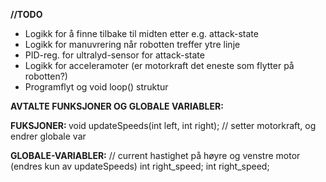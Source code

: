 <b>//TODO</b>
- Logikk for å finne tilbake til midten etter e.g. attack-state
- Logikk for manuvrering når robotten treffer ytre linje
- PID-reg. for ultralyd-sensor for attack-state
- Logikk for acceleramoter (er motorkraft det eneste som flytter på robotten?)
- Programflyt og void loop() struktur

<b>AVTALTE FUNKSJONER OG GLOBALE VARIABLER:</b>

<b>FUKSJONER: </b>
void updateSpeeds(int left, int right); // setter motorkraft, og endrer globale var

<b>GLOBALE-VARIABLER:</b>
// current hastighet på høyre og venstre motor (endres kun av updateSpeeds)
int right_speed;
int right_speed;
